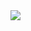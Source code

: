 <a href="https://github.com/bdebot-dev/github-readme-stats">
  <img align="center" src="https://github-readme-stats.vercel.app/api/top-langs/?username=bdebot-dev&theme=dark&hide=hack" />
</a>
